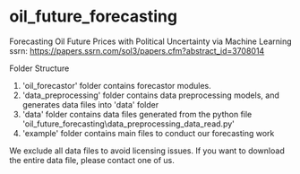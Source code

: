 # oil_future_forecasting
Forecasting Oil Future Prices with Political Uncertainty via Machine Learning \
ssrn: https://papers.ssrn.com/sol3/papers.cfm?abstract_id=3708014 

Folder Structure 
1) 'oil_forecastor' folder contains forecastor modules. 
2) 'data_preprocessing' folder contains data preprocessing models, and generates data files into 'data' folder 
3) 'data' folder contains data files generated from the python file 'oil_future_forecasting\data_preprocessing\_data_read.py' 
4) 'example' folder contains main files to conduct our forecasting work

We exclude all data files to avoid licensing issues. If you want to download the entire data file, please contact one of us.
